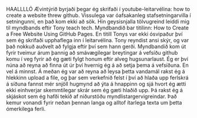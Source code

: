 HAALLLLÓ
Ævintýrið byrjaði þegar ég skrifaði í youtube-leitarvélina: how to create a website threw github. Vissulega var óafsakanleg stafsetningarvilla í setningunni, en það kom ekki að sök. Hin geysisnjalla tölvugreind leiddi mig til myndbands eftir Tony teach tech. Myndbandið bar titilinn: How to Create a Free Website Using GitHub Pages. En titill Tonys var ekki ósvipaður því sem ég skrifaði upphaflega inn í leitarvélina. Tony reyndist ansi skýr, og var það nokkuð auðvelt að fylgja eftir því sem hann gerði. Myndbandið kom út fyrir tveimur árum þannig að smávægilegar breytingar á vefsíðu github komu í veg fyrir að ég gæti fylgt honum eftir alveg hugsunarlaust. Ég er því núna að reyna að finna út úr því hvernig ég á að setja þema á vefsíðuna. En vel á minnst. Á meðan ég var að reyna að leysa þetta vandamál rakst ég á hlekkinn upload a file, og þar sem verkefnið felst í því að hlaða upp ferlskrá á síðuna fannst mér snjöll hugmynd að ýta á hnappinn og sjá hvort ég ætti ekki einhverjar skemmtilegar skrár sem ég gæti hlaðið upp. Þá rakst ég á skjáskot sem ég hafði tekið af niðurstöðu myndlistargervigreindar. Það kemur vonandi fyrir neðan þennan langa og alltof ítarlega texta um þetta ómerkilega ferli.